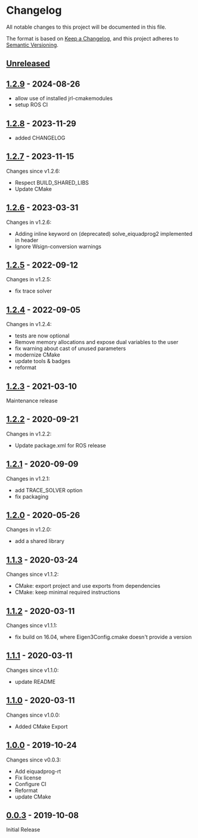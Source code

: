 # Changelog

All notable changes to this project will be documented in this file.

The format is based on [Keep a Changelog](https://keepachangelog.com/en/1.0.0/),
and this project adheres to [Semantic Versioning](https://semver.org/spec/v2.0.0.html).

## [Unreleased]

## [1.2.9] - 2024-08-26

- allow use of installed jrl-cmakemodules
- setup ROS CI

## [1.2.8] - 2023-11-29

- added CHANGELOG

## [1.2.7] - 2023-11-15

Changes since v1.2.6:
- Respect BUILD_SHARED_LIBS
- Update CMake

## [1.2.6] - 2023-03-31

Changes in v1.2.6:
- Adding inline keyword on (deprecated) solve_eiquadprog2 implemented in header
- Ignore Wsign-conversion warnings

## [1.2.5] - 2022-09-12

Changes in v1.2.5:
- fix trace solver


## [1.2.4] - 2022-09-05

Changes in v1.2.4:
- tests are now optional
- Remove memory allocations and expose dual variables to the user
- fix warning about cast of unused parameters
- modernize CMake
- update tools & badges
- reformat


## [1.2.3] - 2021-03-10

Maintenance release

## [1.2.2] - 2020-09-21

Changes in v1.2.2:
- Update package.xml for ROS release

## [1.2.1] - 2020-09-09

Changes in v1.2.1:
- add TRACE_SOLVER option
- fix packaging

## [1.2.0] - 2020-05-26

Changes in v1.2.0:
- add a shared library

## [1.1.3] - 2020-03-24

Changes since v1.1.2:
- CMake: export project and use exports from dependencies
- CMake: keep minimal required instructions

## [1.1.2] - 2020-03-11

Changes since v1.1.1:
- fix build on 16.04, where Eigen3Config.cmake doesn't provide a version

## [1.1.1] - 2020-03-11

Changes since v1.1.0:
- update README

## [1.1.0] - 2020-03-11

Changes since v1.0.0:
- Added CMake Export

## [1.0.0] - 2019-10-24

Changes since v0.0.3:
- Add eiquadprog-rt
- Fix license
- Configure CI
- Reformat
- update CMake

## [0.0.3] - 2019-10-08

Initial Release

[Unreleased]: https://github.com/stack-of-tasks/eiquadprog/compare/v1.2.9...HEAD
[1.2.9]: https://github.com/stack-of-tasks/eiquadprog/compare/v1.2.8...v1.2.9
[1.2.8]: https://github.com/stack-of-tasks/eiquadprog/v1.2.7...v1.2.8
[1.2.7]: https://github.com/stack-of-tasks/eiquadprog/v1.2.6...v1.2.7
[1.2.6]: https://github.com/stack-of-tasks/eiquadprog/v1.2.5...v1.2.6
[1.2.5]: https://github.com/stack-of-tasks/eiquadprog/v1.2.4...v1.2.5
[1.2.4]: https://github.com/stack-of-tasks/eiquadprog/v1.2.3...v1.2.4
[1.2.3]: https://github.com/stack-of-tasks/eiquadprog/v1.2.2...v1.2.3
[1.2.2]: https://github.com/stack-of-tasks/eiquadprog/v1.2.1...v1.2.2
[1.2.1]: https://github.com/stack-of-tasks/eiquadprog/v1.2.0...v1.2.1
[1.2.0]: https://github.com/stack-of-tasks/eiquadprog/v1.1.3...v1.2.0
[1.1.3]: https://github.com/stack-of-tasks/eiquadprog/v1.1.2...v1.1.3
[1.1.2]: https://github.com/stack-of-tasks/eiquadprog/v1.1.1...v1.1.2
[1.1.1]: https://github.com/stack-of-tasks/eiquadprog/v1.1.0...v1.1.1
[1.1.0]: https://github.com/stack-of-tasks/eiquadprog/v1.0.0...v1.1.0
[1.0.0]: https://github.com/stack-of-tasks/eiquadprog/v0.0.3...v1.0.0
[0.0.3]: https://github.com/stack-of-tasks/eiquadprog/releases/tag/v0.0.3
